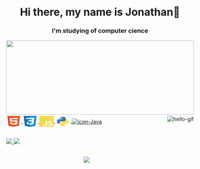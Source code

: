 <h1 align="center">Hi there, my name is Jonathan👋</h1>
<h3 align="center">I'm studying of computer cience</h3>
<a href="https://github.com/JonathanAsf/JonathanAsf">
  
  <img height="200m" width="100%" src="https://github-readme-stats.vercel.app/api/top-langs/?username=JonathanAsf&layout=compact&langs_count=7&theme=dracula"/>

<div style="display: inline_block">
  <img align="center" alt="icon-HTML" height="30" width="40" src="https://raw.githubusercontent.com/devicons/devicon/master/icons/html5/html5-original.svg">
  <img align="center" alt="icon-CSS" height="30" width="40" src="https://raw.githubusercontent.com/devicons/devicon/master/icons/css3/css3-original.svg">
  <img align="center" alt="icon-Js" height="30" width="40" src="https://raw.githubusercontent.com/devicons/devicon/master/icons/javascript/javascript-plain.svg">
  <img align="center" alt="icon-Python" height="30" width="40" src="https://raw.githubusercontent.com/devicons/devicon/master/icons/python/python-original.svg">
  <img align="center" alt="icon-Java" height="30" width="40" src="https://cdn.jsdelivr.net/gh/devicons/devicon/icons/java/java-original.svg">
  <img align="right"  alt="hello-gif" height="180em"  src="https://media.tenor.com/b4ma74q0qL8AAAAC/your-welcome.gif">
 <div class="tenor-gif-embed" data-postid="23991412" data-share-method="host" data-aspect-ratio="1" data-width="100%"><a href="https://tenor.com/view/your-welcome-gif-23991412"><a href="https://tenor.com/search/your+welcome-gifs"></a></div>
</div>
</div>

  ##
  
<div>
  <a href = "mailto:jonathan.a.farias@gmail.com"><img src="https://img.shields.io/badge/-Gmail-%23333?style=for-the-badge&logo=gmail&logoColor=white" target="_blank"</a>
  <a href="https://www.linkedin.com/in/jonathan-almeida-072b9818b" target="_blank"><img src="https://img.shields.io/badge/-LinkedIn-%230077B5?style=for-the-badge&logo=linkedin&logoColor=white"</a> 
</div>
   
  ##
 
<p align="center"> <img align="center" src="https://profile-counter.glitch.me/JonathanASF/count.svg" /> </p>
